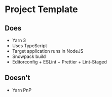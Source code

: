 # Project Template

## Does
- Yarn 3
- Uses TypeScript
- Target application runs in NodeJS
- Snowpack build
- Editorconfig + ESLint + Prettier + Lint-Staged

## Doesn't
- Yarn PnP
